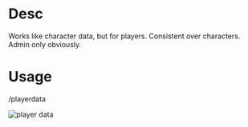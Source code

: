 Desc
===
Works like character data, but for players. Consistent over characters. Admin only obviously.

Usage
===
/playerdata <character name>


![player data](https://raw.githubusercontent.com/trurascalz/clockworkpluginimages/master/clockwork/playerdata.jpg)
